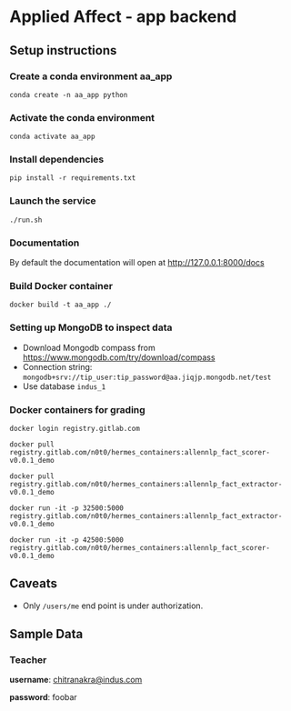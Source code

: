 # Applied Affect - app backend
## Setup instructions
### Create a conda environment aa_app
`conda create -n aa_app python`
### Activate the conda environment
`conda activate aa_app`
### Install dependencies 
`pip install -r requirements.txt`
### Launch the service
`./run.sh`

### Documentation
By default the documentation will open at <http://127.0.0.1:8000/docs> 

### Build Docker container
`docker build -t aa_app ./`

### Setting up MongoDB to inspect data
- Download Mongodb compass from <https://www.mongodb.com/try/download/compass>
- Connection string: 
`mongodb+srv://tip_user:tip_password@aa.jiqjp.mongodb.net/test`
- Use database `indus_1`

### Docker containers for grading
`docker login registry.gitlab.com`

`docker pull registry.gitlab.com/n0t0/hermes_containers:allennlp_fact_scorer-v0.0.1_demo`

`docker pull registry.gitlab.com/n0t0/hermes_containers:allennlp_fact_extractor-v0.0.1_demo`

`docker run -it -p 32500:5000 registry.gitlab.com/n0t0/hermes_containers:allennlp_fact_extractor-v0.0.1_demo`

`docker run -it -p 42500:5000 registry.gitlab.com/n0t0/hermes_containers:allennlp_fact_scorer-v0.0.1_demo`


## Caveats
- Only `/users/me` end point is under authorization. 

## Sample Data
### Teacher
**username**: <chitranakra@indus.com>

**password**: foobar